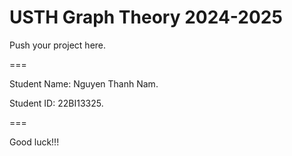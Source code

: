 # USTH Graph Theory 2024-2025

Push your project here.

===

Student Name: Nguyen Thanh Nam.

Student ID: 22BI13325.

===

Good luck!!!